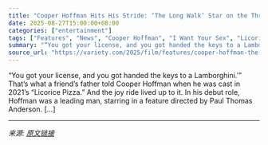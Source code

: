 ```yaml
---
title: "Cooper Hoffman Hits His Stride: ‘The Long Walk’ Star on the Thriller’s ‘Exhausting’ Shoot, Confronting Acting Doubts and Coming of Age After ‘Licorice Pizza’"
date: 2025-08-27T15:00:00+08:00
categories: ["entertainment"]
tags: ["Features", "News", "Cooper Hoffman", "I Want Your Sex", "Licorice Pizza", "The Long Walk"]
summary: "“You got your license, and you got handed the keys to a Lamborghini.’” That’s what a friend’s father told Cooper Hoffman when he was cast in 2021’s “Licorice Pizza.” And the joy ride lived up to it. I"
source_url: "https://variety.com/2025/film/features/cooper-hoffman-the-long-walk-acting-challenges-1236498409/"
---
```


“You got your license, and you got handed the keys to a Lamborghini.’” That’s what a friend’s father told Cooper Hoffman when he was cast in 2021’s “Licorice Pizza.” And the joy ride lived up to it. In his debut role, Hoffman was a leading man, starring in a feature directed by Paul Thomas Anderson. [&#8230;]

---

*来源: [原文链接](https://variety.com/2025/film/features/cooper-hoffman-the-long-walk-acting-challenges-1236498409/)*
